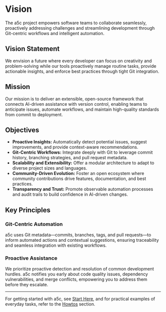 # Vision

The a5c project empowers software teams to collaborate seamlessly, proactively addressing challenges and streamlining development through Git-centric workflows and intelligent automation.

## Vision Statement

We envision a future where every developer can focus on creativity and problem-solving while our tools proactively manage routine tasks, provide actionable insights, and enforce best practices through tight Git integration.

## Mission

Our mission is to deliver an extensible, open-source framework that connects AI-driven assistance with version control, enabling teams to anticipate issues, automate workflows, and maintain high-quality standards from commit to deployment.

## Objectives

- **Proactive Insights:** Automatically detect potential issues, suggest improvements, and provide context-aware recommendations.
- **Git-Centric Workflows:** Integrate deeply with Git to leverage commit history, branching strategies, and pull request metadata.
- **Scalability and Extensibility:** Offer a modular architecture to adapt to diverse project sizes and languages.
- **Community-Driven Evolution:** Foster an open ecosystem where community contributions drive features, documentation, and best practices.
- **Transparency and Trust:** Promote observable automation processes and audit trails to build confidence in AI-driven changes.

## Key Principles

### Git-Centric Automation

a5c uses Git metadata—commits, branches, tags, and pull requests—to inform automated actions and contextual suggestions, ensuring traceability and seamless integration with existing workflows.

### Proactive Assistance

We prioritize proactive detection and resolution of common development hurdles. a5c notifies you early about code quality issues, dependency vulnerabilities, and merge conflicts, empowering you to address them before they escalate.

---

For getting started with a5c, see [Start Here](start_here.md), and for practical examples of everyday tasks, refer to the [Howtos](howtos.md) section.
